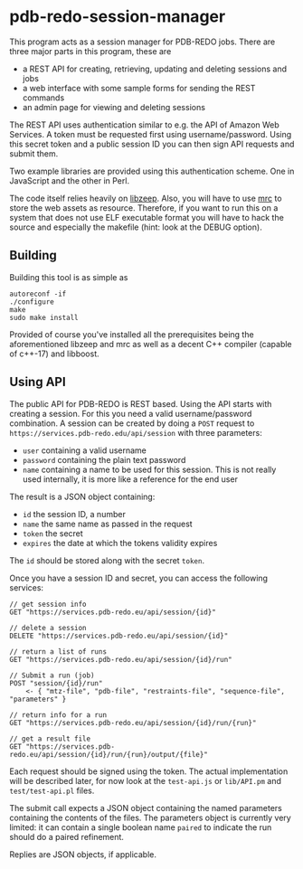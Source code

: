 pdb-redo-session-manager
========================

This program acts as a session manager for PDB-REDO jobs. There are three major parts in this program, these are

- a REST API for creating, retrieving, updating and deleting sessions and jobs
- a web interface with some sample forms for sending the REST commands
- an admin page for viewing and deleting sessions

The REST API uses authentication similar to e.g. the API of Amazon Web Services. A token must be requested first using username/password. Using this secret token and a public session ID you can then sign API requests and submit them.

Two example libraries are provided using this authentication scheme. One in JavaScript and the other in Perl.

The code itself relies heavily on [libzeep](https://github.com/mhekkel/libzeep). Also, you will have to use [mrc](https://github.com/mhekkel/mrc) to store the web assets as resource. Therefore, if you want to run this on a system that does not use ELF executable format you will have to hack the source and especially the makefile (hint: look at the DEBUG option).

Building
--------

Building this tool is as simple as

```
autoreconf -if
./configure
make
sudo make install
```

Provided of course you've installed all the prerequisites being the aforementioned libzeep and mrc as well as a decent C++ compiler (capable of c++-17) and libboost.

Using API
---------

The public API for PDB-REDO is REST based. Using the API starts with creating a session. For this you need a valid username/password combination. A session can be created by doing a `POST` request to `https://services.pdb-redo.edu/api/session` with three parameters:

- `user` containing a valid username
- `password` containing the plain text password
- `name` containing a name to be used for this session. This is not really used internally, it is more like a reference for the end user

The result is a JSON object containing:

- `id` the session ID, a number
- `name` the same name as passed in the request
- `token` the secret
- `expires` the date at which the tokens validity expires

The `id` should be stored along with the secret `token`.

Once you have a session ID and secret, you can access the following services:

	// get session info
	GET "https://services.pdb-redo.eu/api/session/{id}"

	// delete a session
	DELETE "https://services.pdb-redo.eu/api/session/{id}"

	// return a list of runs
	GET "https://services.pdb-redo.eu/api/session/{id}/run"

	// Submit a run (job)
	POST "session/{id}/run"
		<- { "mtz-file", "pdb-file", "restraints-file", "sequence-file", "parameters" }

	// return info for a run
	GET "https://services.pdb-redo.eu/api/session/{id}/run/{run}"

	// get a result file
	GET "https://services.pdb-redo.eu/api/session/{id}/run/{run}/output/{file}"

Each request should be signed using the token. The actual implementation will be described later, for now look at the `test-api.js` or `lib/API.pm` and `test/test-api.pl` files.

The submit call expects a JSON object containing the named parameters containing the contents of the files. The parameters object is currently very limited: it can contain a single boolean name `paired` to indicate the run should do a paired refinement.

Replies are JSON objects, if applicable.